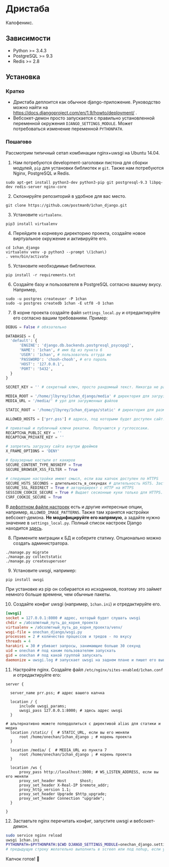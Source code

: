 # Дристаба
Калофеникс.
## Зависимости
* Python >= 3.4.3
* PostgreSQL >= 9.3
* Redis >= 2.8

## Установка
### Кратко
* Дристаба деплоится как обычное django-приложение. Руководство можно найти на https://docs.djangoproject.com/en/1.9/howto/deployment/ .
* Вебсокет-демон просто запускается с правильно установленной переменной окружения `DJANGO_SETTINGS_MODULE`. Может потребоваться изменение переменной `PYTHONPATH`.

### Пошагово
Рассмотрим типичный сетап комбинации nginx+uwsgi на Ubuntu 14.04.

1. Нам потребуются development-заголовки пистона для сборки модулей, `pip` для установки библиотек и `git`.
   Также нам потребуются Nginx, PostgreSQL и Redis.
  
  ```
  sudo apt-get install python3-dev python3-pip git postgresql-9.3 libpq-dev redis-server nginx-core
  ```

2. Склонируйте репозиторий в удобное для вас место.
  
  ```
  git clone https://github.com/postman0/1chan_django.git
  ```

3. Установите `virtualenv`.

  ```
  pip3 install virtualenv
  ```
  
4. Перейдите в корневую директорию проекта, создайте новое виртуальное окружение и активируйте его.

  ```
  cd 1chan_django
  virtualenv venv -p python3 --prompt \(1chan\)
  . venv/bin/activate
  ```

5. Установите необходимые библиотеки.

  ```
  pip install -r requirements.txt
  ```
  
6. Создайте базу и пользователя в PostgreSQL согласно вашему вкусу. Например,

  ```
  sudo -u postgres createuser -P 1chan
  sudo -u postgres createdb 1chan -E utf8 -O 1chan
  ```
  
7. В корне проекта создайте файл `settings_local.py` и отредактируйте его согласно вашим требованиям. Пример:
  
  ```python
DEBUG = False # обязательно

DATABASES = {
    'default': {
        'ENGINE': 'django.db.backends.postgresql_psycopg2',
        'NAME': '1chan', # имя бд из пункта 6
        'USER': '1chan', # пользователь оттуда же
        'PASSWORD': 'chooh-chooh', # его пароль
        'HOST': '127.0.0.1',
        'PORT': '5432',
    }
}

SECRET_KEY = '' # секретный ключ, просто рандомный текст. Никогда не раскрывайте его посторонним.

MEDIA_ROOT = '/home/jlbyrey/1chan_django/media' # директория для загрузки файлов, абсолютный путь
MEDIA_URL = '/media/' # урл для загруженных файлов

STATIC_ROOT = '/home/jlbyrey/1chan_django/static' # директория для размещения статики. Должна быть отличной от MEDIA_ROOT

ALLOWED_HOSTS = ['prr.pss'] # адреса, под которыми будет доступен сайт. Формат подробно описан в документации Django.

# приватный и публичный ключи рекапчи. Получаются у гуглососаки.
RECAPTCHA_PUBLIC_KEY = '' 
RECAPTCHA_PRIVATE_KEY = ''

# запретить загрузку сайта внутри фреймов
X_FRAME_OPTIONS = 'DENY'

# браузерные костыли от какиров
SECURE_CONTENT_TYPE_NOSNIFF = True
SECURE_BROWSER_XSS_FILTER = True

# следующие настройки имеют смысл, если ваш калчок доступен по HTTPS
SECURE_HSTS_SECONDS = длительность_в_секундах # длительность HSTS. Заставляет браузеры ходить на сайт только по HTTPS.
SECURE_SSL_REDIRECT = True # авторедирект с HTTP на HTTPS
SESSION_COOKIE_SECURE = True # Выдает сесионные куки только для HTTPS. Вдруг роскомпетух захочет взломать вам админку?
CSRF_COOKIE_SECURE = True
  ```
  
  В [дефолтном файле настроек](https://github.com/postman0/1chan_django/blob/master/onechan_django/settings.py) есть и другие интересные опции, например, `ALLOWED_IMAGE_PATTERNS`. Также там хранятся настройки вебсокет-демона.
  **Не модифицируйте его напрямую**, а задайте нужно значение в `settings_local.py`.
  Полный список настроек Django находится [здесь](https://docs.djangoproject.com/en/1.9/ref/settings/).
  
8. Примените миграции к БД и соберите статику. Опционально можно создать администратора.

  ```
  ./manage.py migrate
  ./manage.py collectstatic
  ./manage.py createsuperuser
  ```
  
9. Установите uwsgi, например:

  ```
  pip install uwsgi
  ```
  
  При установке из pip он собирается из исходников, поэтому это займет немного больше времени, чем обычные пакеты.
  
10. Создайте конфиг uwsgi (например, `1chan.ini`) и отредактируйте его.

  ```ini
[uwsgi]
socket = 127.0.0.1:8000 # адрес, который будет слушать uwsgi
chdir = /абсолютный_путь_до_корня_проекта
virtualenv = /абсолютный_путь_до_корня_проекта/venv/
wsgi-file = onechan_django/wsgi.py
processes = 2 # количество процессов и тредов - по вкусу
threads = 4
harakiri = 30 # убивает запросы, занимающие больше 30 секунд
uid = onechan # под каким пользователем запускать
gid = onechan # под какой группой запускать
daemonize = uwsgi.log # запускает uwsgi на заднем плане и пишет его вывод в uwsgi.log
  ```
  
11. Настройте nginx. Создайте файл `/etc/nginx/sites-enabled/1chan.conf` и отредактируйте его:

  ```nginx
server {

	server_name prr.pss; # адрес вашего калчка

	location / {
		include uwsgi_params;
		uwsgi_pass 127.0.0.1:8000; # здесь адрес uwsgi
	}

  # альтернативно можете попердолиться с директивой alias для статики и медиа
	location /static/ {  # STATIC_URL, если вы его меняли
		root /home/onechan/1chan_django ; # корень проекта
	}

	location /media/ {  # MEDIA_URL из пункта 7
		root /home/onechan/1chan_django ; # корень проекта
	}

	location /ws {
        proxy_pass http://localhost:3000; # WS_LISTEN_ADDRESS, если вы его меняли
        proxy_set_header Host      $host;
        proxy_set_header X-Real-IP $remote_addr;
        proxy_http_version 1.1;
       	proxy_set_header Upgrade $http_upgrade;
        proxy_set_header Connection "upgrade";
	}

}
  ```
  
12. Заставтьте nginx перечитать конфиг, запустите uwsgi и вебсокет-демон.

  ```sh
  sudo service nginx reload
  uwsgi 1chan.ini
  PYTHONPATH=$PYTHONPATH:$CWD DJANGO_SETTINGS_MODULE=onechan_django.settings ./ws/server.py
  # предыдущую строку желательно выполнить в screen или под nohup, если у вас нет менеджера демонов
  ```
  

Калчок готов! :poop:
